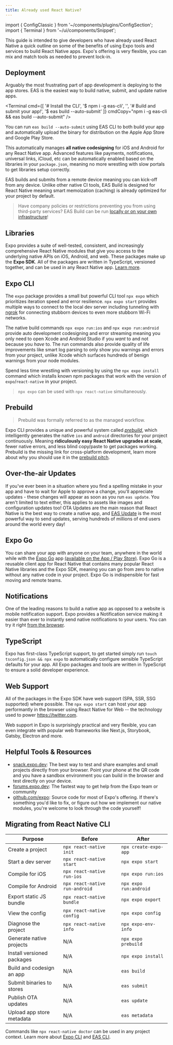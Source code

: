 ```yaml
---
title: Already used React Native?
---
```


import { ConfigClassic } from '~/components/plugins/ConfigSection';
import { Terminal } from '~/ui/components/Snippet';

This guide is intended to give developers who have already used React Native a quick outline on some of the benefits of using Expo tools and services to build React Native apps. Expo's offering is very flexible, you can mix and match tools as needed to prevent lock-in.

## Deployment

Arguably the most frustrating part of app development is deploying to the app stores. EAS is the easiest way to build native, submit, and update native apps.

<Terminal cmd={[
'# Install the CLI',
'$ npm i -g eas-cli',
'',
'# Build and submit your app!',
'$ eas build --auto-submit'
]} cmdCopy="npm i -g eas-cli && eas build --auto-submit" />

You can run `eas build --auto-submit` using EAS CLI to both build your app and automatically upload the binary for distribution on the Apple App Store and Google Play Store.

This automatically manages **all native codesigning** for iOS and Android for any React Native app. Advanced features like payments, notifications, universal links, iCloud, etc can be automatically enabled based on the libraries in your `package.json`, meaning no more wrestling with slow portals to get libraries setup correctly.

EAS builds and submits from a remote device meaning you can kick-off from any device. Unlike other native CI tools, EAS Build is designed for React Native meaning smart memoization (caching) is already optimized for your project by default.

> Have company policies or restrictions preventing you from using third-party services? EAS Build can be run [locally or on your own infrastructure](/build-reference/local-builds/)!

## Libraries

Expo provides a suite of well-tested, consistent, and increasingly comprehensive React Native modules that give you access to the underlying native APIs on iOS, Android, and web. These packages make up the **Expo SDK**. All of the packages are written in TypeScript, versioned together, and can be used in any React Native app. [Learn more](../bare/hello-world.md).

## Expo CLI

The `expo` package provides a small but powerful CLI tool `npx expo` which prioritizes iteration speed and error resilience. `npx expo start` provides multiple ways to connect to the local dev server including tunneling with [ngrok](https://ngrok.com) for connecting stubborn devices to even more stubborn Wi-Fi networks.

The native build commands `npx expo run:ios` and `npx expo run:android` provide auto development codesigning and error streaming meaning you only need to open Xcode and Android Studio if you _want_ to and not because you _have_ to. The run commands also provide quality of life improvements like smart log parsing to only show you warnings and errors from your project, unlike Xcode which surfaces hundreds of benign warnings from your node modules.

Spend less time wrestling with versioning by using the `npx expo install` command which installs known npm packages that work with the version of `expo`/`react-native` in your project.

> `npx expo` can be used with `npx react-native` simultaneously.

## Prebuild

> Prebuild was formally referred to as the managed workflow.

Expo CLI provides a unique and powerful system called [_prebuild_](/workflow/prebuild.md), which intelligently generates the native `ios` and `android` directories for your project continuously. Meaning **ridiculously easy React Native upgrades at scale**, fewer native errors, and less blind copy/paste to get packages working. Prebuild is the missing link for cross-platform development, learn more about why you should use it in the [prebuild pitch](/workflow/prebuild#pitch).

## Over-the-air Updates

If you've ever been in a situation where you find a spelling mistake in your app and have to wait for Apple to approve a change, you'll appreciate updates - these changes will appear as soon as you run `eas update`. You aren't limited to text either, this applies to assets like images and configuration updates too! OTA Updates are the main reason that React Native is the best way to create a native app, and [EAS Update](/eas-update/introduction) is the most powerful way to send updates, serving hundreds of millions of end users around the world every day!

## Expo Go

You can share your app with anyone on your team, anywhere in the world while with the [Expo Go](https://expo.dev/expo-go) app [(available on the App / Play Store)](https://expo.dev). Expo Go is a reusable client app for React Native that contains many popular React Native libraries and the Expo SDK, meaning you can go from zero to native without any native code in your project. Expo Go is indispensible for fast moving and remote teams.

## Notifications

One of the leading reasons to build a native app as opposed to a website is mobile notification support. Expo provides a Notification service making it easier than ever to instantly send native notifications to your users. You can try it right [from the browser](https://expo.dev/notifications).

## TypeScript

Expo has first-class TypeScript support, to get started simply run `touch tsconfig.json && npx expo` to automatically configure sensible TypeScript defaults for your app. All Expo packages and tools are written in TypeScript to ensure a solid developer experience.

## Web Support

All of the packages in the Expo SDK have web support (SPA, SSR, SSG supported) where possible. The `npx expo start` can host your app performantly in the browser using React Native for Web -- the technology used to power https://twitter.com.

Web support in Expo is surprisingly practical and very flexible, you can even integrate with popular web frameworks like Next.js, Storybook, Gatsby, Electron and more.

## Helpful Tools & Resources

- [snack.expo.dev](https://snack.expo.dev): The best way to test and share examples and small projects directly from your browser. Point your phone at the QR code and you have a sandbox environment you can build in the browser and test directly on your device.
- [forums.expo.dev](https://forums.expo.dev): The fastest way to get help from the Expo team or community
- [github.com/expo](https://github.com/expo): Source code for most of Expo's offering. If there's something you'd like to fix, or figure out how we implement our native modules, you're welcome to look through the code yourself!

## Migrating from React Native CLI

| Purpose                    | Before                         | After                  |
| -------------------------- | ------------------------------ | ---------------------- |
| Create a project           | `npx react-native init`        | `npx create-expo-app`  |
| Start a dev server         | `npx react-native start`       | `npx expo start`       |
| Compile for iOS            | `npx react-native run-ios`     | `npx expo run:ios`     |
| Compile for Android        | `npx react-native run-android` | `npx expo run:android` |
| Export static JS bundle    | `npx react-native bundle`      | `npx expo export`      |
| View the config            | `npx react-native config`      | `npx expo config`      |
| Diagnose the project       | `npx react-native info`        | `npx expo-env-info`    |
| Generate native projects   | N/A                            | `npx expo prebuild`    |
| Install versioned packages | N/A                            | `npx expo install`     |
| Build and codesign an app  | N/A                            | `eas build`            |
| Submit binaries to stores  | N/A                            | `eas submit`           |
| Publish OTA updates        | N/A                            | `eas update`           |
| Upload app store metadata  | N/A                            | `eas metadata`         |

Commands like `npx react-native doctor` can be used in any project context. Learn more about [Expo CLI](/workflow/expo-cli) and [EAS CLI](/eas/).
